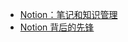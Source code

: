 - [Notion：笔记和知识管理](https://www.zhihu.com/question/386607609/answer/1144965063)
- [Notion 背后的先锋](https://linmi.cc/9593.html)